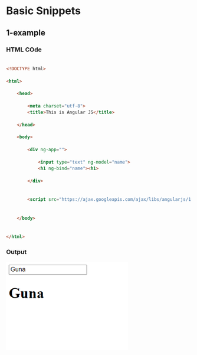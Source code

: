 # Basic Snippets

## 1-example

### HTML COde

```html

<!DOCTYPE html>

<html>

	<head>
		
		<meta charset="utf-8">
		<title>This is Angular JS</title>
		
	</head>

	<body>

		<div ng-app="">
			
			<input type="text" ng-model="name">
			<h1 ng-bind="name"><h1>

		</div>

		
		<script src="https://ajax.googleapis.com/ajax/libs/angularjs/1.5.6/angular.min.js"></script>

	
	</body>


</html>


```

### Output

![Image](media/1.png)
